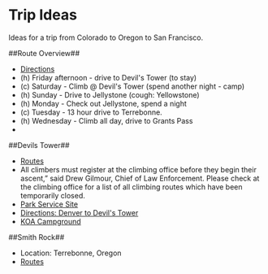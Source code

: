 Trip Ideas
====
Ideas for a trip from Colorado to Oregon to San Francisco.

##Route Overview##
* [Directions](https://www.google.com/maps/dir/Denver,+CO/Devils+Tower+National+Monument,+Wyoming+110,+Devils+Tower,+WY+82714/Yellowstone+National+Park,+WY+82190/Terrebonne,+OR/@42.2517514,-117.3672518,6z/data=!3m1!4b1!4m26!4m25!1m5!1m1!1s0x876b80aa231f17cf:0x118ef4f8278a36d6!2m2!1d-104.9847179!2d39.737567!1m5!1m1!1s0x5333063ff3543e39:0xa9249d13d49dc77a!2m2!1d-104.714617!2d44.59021!1m5!1m1!1s0x5351e83ecc62345b:0x795f5ea367dc1233!2m2!1d-110.611601!2d44.571827!1m5!1m1!1s0x54bed60cd300d463:0x923244dd532cebd5!2m2!1d-121.1778129!2d44.3528981!3e0)
 * (h) Friday afternoon - drive to Devil's Tower (to stay)
 * (c) Saturday - Climb @ Devil's Tower (spend another night - camp)
 * (h) Sunday - Drive to Jellystone (cough: Yellowstone)
 * (h) Monday - Check out Jellystone, spend a night
 * (c) Tuesday - 13 hour drive to Terrebonne.
 * (h) Wednesday - Climb all day, drive to Grants Pass
 *

##Devils Tower##
* [Routes](http://mountainproject.com/scripts/Search.php?searchType=routeFinder&selectedIds=%27105714267%27&type=rock&diffMinrock=1000&diffMinboulder=20000&diffMinaid=70000&diffMinice=30000&diffMinmixed=50000&diffMaxrock=1900&diffMaxboulder=21400&diffMaxaid=75260&diffMaxice=38500&diffMaxmixed=60000&is_trad_climb=1&is_sport_climb=1&stars=0&pitches=0&sort1=area&sort2=rating)
 * All climbers must register at the climbing office before they begin their ascent,” said Drew Gilmour, Chief of Law Enforcement. Please check at the climbing office for a list of all climbing routes which have been temporarily closed.
 * [Park Service Site](http://www.nps.gov/deto/index.htm)
* [Directions: Denver to Devil's Tower](https://www.google.com/maps/dir/Devils+Tower+National+Monument,+Wyoming+110,+Devils+Tower,+WY+82714/Denver,+CO/@42.1495158,-107.0060533,7z/data=!3m1!4b1!4m13!4m12!1m5!1m1!1s0x5333063ff3543e39:0xa9249d13d49dc77a!2m2!1d-104.714617!2d44.59021!1m5!1m1!1s0x876b80aa231f17cf:0x118ef4f8278a36d6!2m2!1d-104.9847179!2d39.737567)
* [KOA Campground](https://koa.com/campgrounds/devils-tower/reserve/step2?res=hMGA6UBuOtREMQaG0Gj2qHwFwlR_H5GLEUdDPQN4xc_-KsfgWmJmY5Nr7_f8WhF_MSJjkjvoWUHV2MjloZWYClV7zpzLKz22kPiah-uN4hZ_uwLfqzUkps7P78H8vjCCc1ATxC2ONXqa85_RwtTmxHAlzr9NBMmCCSrIrIlwkWOVaP3HkYi10oqzMk_1-28pUGfa0_P5rYuGsI09USDOt2gd3Whi1ED6JcdfvOS2vgDEWPt7QZYhIYHZHH-U91Wxo7emDDRTyNW1C70_5_89NmRqV338pXXSFH7P5eKdBqv2fi5CfsOSPLWSSD7hvg-vUf4tMYcOMTbBOjNdthIwFE5sOGQ-wRs8KPPUeVX3OXjRgrBg9_ePUExQ9j65hWrgMmv-_jgoKhhWcPnAB673hW0TMNxLsh5Ml7AfgGG7LyzYwv9sBDIXlRcLFlSfGBHGfjWDm2IW7IG5DhFizYK4YVwo-3MSj0haP9a2ApJlgEi2VubGEcCCi-o9bjqMggmzb9jW5hfbcUpzHWkYNRHCDNaw6SDAhUx3NwbWcj8EiEcr707_j_NdffUmne79vIo60kpKnOir1c9-Nr41qzZkl5xwXBjNCUvML51LR-AfwwBr3DxcyE2UMXi98-gfwv82rM5_v7atpM2rWc-3ahvzgSwjPBT8Majr2-XIKnV3ARIax3EAGu5Ru62GJilRmIiNshxPH659-y1LBYBNH8VjqX_dW8geFK7o2KOJjUXWGwRC9l1FrxPKehZ8yu9V3HwpkjzX-rMWtu09xaUc1anD99I7nikt8yGC-zFmZjUJNYNOYQrrIBPwHueXfUjY_2U4Fikeya4KF_swT-MGPRcWwXwTwk7Nh3bzwejGYWtLdGMBVjVHz25_3CNuHLXHl8YvYXBLMxTq6N7fcfKbpBKn8xY--dxqxrWCuisS4Fa1YMX7-SkLCx1YStavhk8B86OmyH19P4jVgByh83GZWDmkr2YNBbVNgA4OBXdcZrWNcRhRQxoAK1eAh6lbZQgeUl19LoWDR6zpL7gZpbHOUqIv6oHHldJLd4k8nyUbo9NUsyA75oZkMAzfakdQGsfvtskuecqhqZHPgRJRoB71Gjbg567ur_cJ3ARqbdt7EhwPsU3P1fK-67pMEcDQcOiVCS6MrE5YOms3vPCXB6dlll7dabpNRuUKOZzMRCD-tdFMSBlv2yLX0O0yYh8HDpZ6dnP-Q67IGjCmpSWMw_9rJCDPolAgT6w25JFO0zWMqqBt6rsQi3thw-RpPLP6VAqkduIq5jqXDeru5VYF9S68_CQTyWpaM6Ie2q-zm16zilHGRwI1)

##Smith Rock##
* Location: Terrebonne, Oregon
* [Routes](http://mountainproject.com/scripts/Search.php?searchType=routeFinder&selectedIds=%27105788989%27&type=rock&diffMinrock=1000&diffMinboulder=20000&diffMinaid=70000&diffMinice=30000&diffMinmixed=50000&diffMaxrock=1900&diffMaxboulder=21400&diffMaxaid=75260&diffMaxice=38500&diffMaxmixed=60000&is_sport_climb=1&stars=0&pitches=0&sort1=area&sort2=rating)
